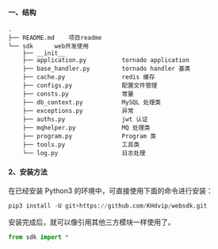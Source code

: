 #### 一、结构
```shell
.
├── README.md    项目readme
└── sdk      web开发使用
    ├── __init__
    ├── application.py          tornado application
    ├── base_handler.py         tornado handler 基类
    ├── cache.py                redis 缓存
    ├── configs.py              配置文件管理
    ├── consts.py               常量
    ├── db_context.py           MySQL 处理类
    ├── exceptions.py           异常
    ├── auths.py                jwt 认证
    ├── mqhelper.py             MQ 处理类
    ├── program.py              Program 类
    ├── tools.py                工具类
    └── log.py                  日志处理
```

#### 2、安装方法
在已经安装 Python3 的环境中，可直接使用下面的命令进行安装：
```python
pip3 install -U git+https://github.com/KHdvip/websdk.git
```
安装完成后，就可以像引用其他三方模块一样使用了。
```python
from sdk import *
```